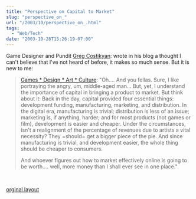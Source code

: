 ```yaml
---
title: "Perspective on Capital to Market"
slug: "perspective_on_"
url: "/2003/10/perspective_on_.html"
tags:
  - "Web/Tech"
date: "2003-10-28T15:26:19-07:00"
---
```

<p>Game Designer and Pundit <a href="http://www.costik.com/">Greg Costikyan</a>: wrote in his blog a thought I can't believe that I've not heard of before, it makes so much sense. But it is new to me:<blockquote><a href="http://www.costik.com/weblog/2003_10_01_blogchive.html#106720019248778019">Games * Design * Art * Culture</a>: "Oh.... And you fellas. Sure, I like portraying the angry, um, middle-aged man... But, yet, I understand the importance of capital in bringing a product to market. But think about it: Back in the day, capital provided four essential things: development funding, manufacturing, marketing, and distribution. In the digital era, manufacturing is trivial; distribution is less of an issue; marketing is, if anything, harder; and for most products (not games or film), development is easier and cheaper. Under the circumstances, isn't a realignment of the percentage of revenues due to artists a vital necessity? They =should= get a bigger piece of the pie. And since manufacturing is trivial, and development easier, the whole thing should be cheaper to consumers.</p>
<p>And whoever figures out how to market effectively online is going to be worth.... well, more money than I shall ever see in one place."<br />
</blockquote><br />
</blockquote></p>
<p class="previous"><a href="/previous/2003/10/perspective_on_.html" rel="syndication">orginal layout</a></p>
